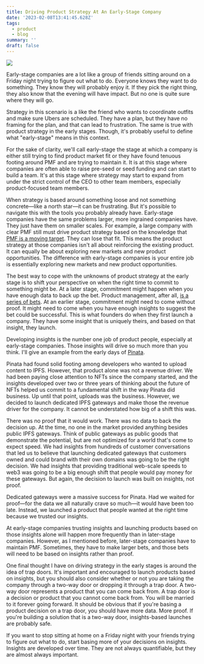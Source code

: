 ```yaml
---
title: Driving Product Strategy At An Early-Stage Company
date: '2023-02-08T13:41:45.628Z'
tags:
  - product
  - blog
summary: ''
draft: false
---
```

![](https://polluterofminds.mypinata.cloud/ipfs/QmenbXh4sQCz3NyGSpm9S8k7fzubKtoojT4gTZxansdsqS)

Early-stage companies are a lot like a group of friends sitting around on a Friday night trying to figure out what to do. Everyone knows they want to do something. They know they will probably enjoy it. If they pick the right thing, they also know that the evening will have impact. But no one is quite sure where they will go.

Strategy in this scenario is a like the friend who wants to coordinate outfits and make sure Ubers are scheduled. They have a plan, but they have no framing for the plan, and that can lead to frustration. The same is true with product strategy in the early stages. Though, it's probably useful to define what "early-stage" means in this context.

For the sake of clarity, we'll call early-stage the stage at which a company is either still trying to find product market fit or they have found tenuous footing around PMF and are trying to maintain it. It is at this stage where companies are often able to raise pre-seed or seed funding and can start to build a team. It's at this stage where strategy may start to expand from under the strict control of the CEO to other team members, especially product-focused team members.

When strategy is based around something loose and not something concrete—like a north star—it can be frustrating. But it's possible to navigate this with the tools you probably already have. Early-stage companies have the same problems larger, more ingrained companies have. They just have them on smaller scales. For example, a large company with clear PMF still must drive product strategy based on the knowledge that [PMF is a moving target](https://polluterofminds.substack.com/p/product-market-fit-is-like-the-speed). They can lose that fit. This means the product strategy at those companies isn't all about reinforcing the existing product. It can equally be about exploring new markets and new product opportunities. The difference with early-stage companies is your entire job is essentially exploring new markets and new product opportunities.

The best way to cope with the unknowns of product strategy at the early stage is to shift your perspective on when the right time to commit to something might be. At a later stage, commitment might happen when you have enough data to back up the bet. Product management, after all, [is a series of bets](https://basecamp.com/shapeup/2.3-chapter-09). At an earlier stage, commitment might need to come without proof. It might need to come when you have enough insights to suggest the bet could be successful. This is what founders do when they first launch a company. They have some insight that is uniquely theirs, and based on that insight, they launch.

Developing insights is the number one job of product people, especially at early-stage companies. Those insights will drive so much more than you think. I'll give an example from the early days of [Pinata](https://pinata.cloud).

Pinata had found solid footing among developers who wanted to upload content to IPFS. However, that product alone was not a revenue driver. We had been paying close attention to NFTs since the company started, and the insights developed over two or three years of thinking about the future of NFTs helped us commit to a fundamental shift in the way Pinata did business. Up until that point, uploads was the business. However, we decided to launch dedicated IPFS gateways and make those the revenue driver for the company. It cannot be understated how big of a shift this was.

There was no proof that it would work. There was no data to back the decision up. At the time, no one in the market provided anything besides public IPFS gateways. Think of public gateways as public goods that demonstrate the potential, but are not optimized for a world that's come to expect speed. We had insights from hundreds of customer conversations that led us to believe that launching dedicated gateways that customers owned and could brand with their own domains was going to be the right decision. We had insights that providing traditional web-scale speeds to web3 was going to be a big enough shift that people would pay money for these gateways. But again, the decision to launch was built on insights, not proof.

Dedicated gateways were a massive success for Pinata. Had we waited for proof—for the data we all naturally crave so much—it would have been too late. Instead, we launched a product that people wanted at the right time because we trusted our insights.

At early-stage companies trusting insights and launching products based on those insights alone will happen more frequently than in later-stage companies. However, as I mentioned before, later-stage companies have to maintain PMF. Sometimes, they have to make larger bets, and those bets will need to be based on insights rather than proof.

One final thought I have on driving strategy in the early stages is around the idea of trap doors. It's important and encouraged to launch products based on insights, but you should also consider whether or not you are taking the company through a two-way door or dropping it through a trap door. A two-way door represents a product that you can come back from. A trap door is a decision or product that you cannot come back from. You will be married to it forever going forward. It should be obvious that if you're basing a product decision on a trap door, you should have more data. More proof. If you're building a solution that is a two-way door, insights-based launches are probably safe.

If you want to stop sitting at home on a Friday night with your friends trying to figure out what to do, start basing more of your decisions on insights. Insights are developed over time. They are not always quantifiable, but they are almost always important.
